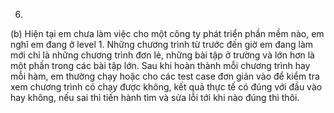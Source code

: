 6. 
(b) Hiện tại em chưa làm việc cho một công ty phát triển phần mềm nào, em nghĩ em đang ở level 1. 
Những chương trình từ trước đến giờ em đang làm mới chỉ là những chương trình đơn lẻ, những bài tập ở trường và lớn hơn là một phần trong các bài tập lớn. Sau khi hoàn thành mỗi chương trình hay mỗi hàm, em thường chạy hoặc cho các test case đơn giản vào để kiểm tra xem chương trình có chạy được không, kết quả thực tế có đúng với đầu vào hay không, nếu sai thì tiến hành tìm và sửa lỗi tới khi nào đúng thì thôi.
